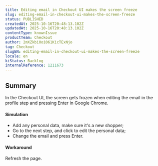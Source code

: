 ```yaml
---
title: Editing email in Checkout UI makes the screen freeze
slug: editing-email-in-checkout-ui-makes-the-screen-freeze
status: PUBLISHED
createdAt: 2025-10-16T20:48:13.102Z
updatedAt: 2025-10-16T20:48:13.102Z
contentType: knownIssue
productTeam: Checkout
author: 2mXZkbi0oi061KicTExNjo
tag: Checkout
slugEN: editing-email-in-checkout-ui-makes-the-screen-freeze
locale: en
kiStatus: Backlog
internalReference: 1211673
---
```


## Summary


In the Checkout UI, the screen gets frozen when editing the email in the profile step and pressing Enter in Google Chrome.


#### Simulation



- Add any personal data, make sure it's a new shopper;
- Go to the next step, and click to edit the personal data;
- Change the email and press Enter.


#### Workaround


Refresh the page.


